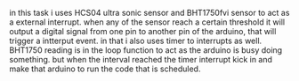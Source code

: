 in this task i uses HCS04 ultra sonic sensor and BHT1750fvi sensor to act as a external interrupt. when any of the sensor reach a certain threshold it will output a digital signal from one pin to another pin of the arduino, that will trigger a intterput event.
in that i also uses timer to interrupts as well. BHT1750 reading is in the loop function to act as the arduino is busy doing something. but when the interval reached the timer interrupt kick in and make that arduino to run the code that is scheduled.
